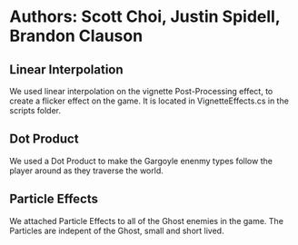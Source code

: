 # Authors: Scott Choi, Justin Spidell, Brandon Clauson

## Linear Interpolation
We used linear interpolation on the vignette Post-Processing effect, to create a flicker effect on the game. It is located in VignetteEffects.cs in the scripts folder.

## Dot Product
We used a Dot Product to make the Gargoyle enenmy types follow the player around as they traverse the world.

## Particle Effects
We attached Particle Effects to all of the Ghost enemies in the game. The Particles are indepent of the Ghost, small and short lived.